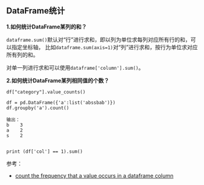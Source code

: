 ## DataFrame统计

**1.如何统计DataFrame某列的和？**

`dataframe.sum()`默认对“行”进行求和，即以列为单位求每列对应所有行的和，可以指定坐标轴，
比如`dataframe.sum(axis=1)`对“列”进行求和，按行为单位求对应所有列的和。

对单一列进行求和可以使用`dataframe['column'].sum()`。

**2.如何统计DataFrame某列相同值的个数？**

```
df["category"].value_counts()

df = pd.DataFrame({'a':list('abssbab')})
df.groupby('a').count()

输出：
b    3
a    2
s    2


print (df['col'] == 1).sum()
```

参考：

- [count the frequency that a value occurs in a dataframe column](https://stackoverflow.com/questions/22391433/count-the-frequency-that-a-value-occurs-in-a-dataframe-column)
